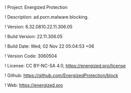 ! Project: Energized Protection

! Description: ad.porn.malware blocking.

! Version: 6.32.0810.22.11.306.05

! Build Version: 22.11.306.05

! Build Date: Wed, 02 Nov 22 05:04:53 +06

! Version Code: 3060504

! License: CC BY-NC-SA 4.0, https://energized.pro/license

! Github: https://github.com/EnergizedProtection/block

! Web: https://energized.pro
